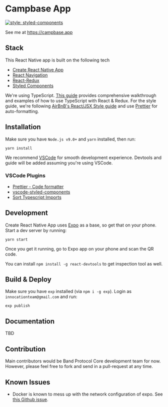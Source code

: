 # Campbase App

[![style: styled-components](https://img.shields.io/badge/style-%F0%9F%92%85%20styled--components-orange.svg?colorB=daa357&colorA=db748e)](https://github.com/styled-components/styled-components)

See me at https://campbase.app

## Stack

This React Native app is built on the following tech

- [Create React Native App](https://github.com/react-community/create-react-native-app)
- [React Navigation](https://reactnavigation.org)
- [React-Redux](https://github.com/reduxjs/react-redux)
- [Styled Components](https://www.styled-components.com/docs/basics#react-native)

We're using TypeScript. [This guide](https://github.com/piotrwitek/react-redux-typescript-guide) provides comprehensive walkthrough and examples of how to use TypeScript with React & Redux. For the style guide, we're following [AirBnB's React/JSX Style guide](https://github.com/airbnb/javascript/tree/master/react#basic-rules) and use [Prettier](https://github.com/prettier/prettier) for auto-formatting.

## Installation

Make sure you have `Node.js v9.0+` and `yarn` installed, then run:

```
yarn install
```

We recommend [VSCode](https://code.visualstudio.com/) for smooth development experience. Devtools and guide will be added assuming you're using VSCode.

### VSCode Plugins

- [Prettier - Code formatter](https://marketplace.visualstudio.com/items?itemName=esbenp.prettier-vscode)
- [vscode-styled-components](https://marketplace.visualstudio.com/items?itemName=jpoissonnier.vscode-styled-components)
- [Sort Typescript Imports](https://marketplace.visualstudio.com/items?itemName=miclo.sort-typescript-imports)

## Development

Create React Native App uses [Expo](https://expo.io/) as a base, so get that on your phone. Start a dev server by running:

```
yarn start
```

Once you get it running, go to Expo app on your phone and scan the QR code.

You can install `npm install -g react-devtools` to get inspection tool as well.

## Build & Deploy

Make sure you have `exp` installed (via `npm i -g exp`). Login as `innocationteam@gmail.com` and run:

```
exp publish
```

## Documentation

TBD

## Contribution

Main contributors would be Band Protocol Core development team for now. However, please feel free to fork and send in a pull-request at any time.

## Known Issues

- Docker is known to mess up with the network configuration of expo. See [this Github issue](https://github.com/react-community/create-react-native-app/issues/270).
